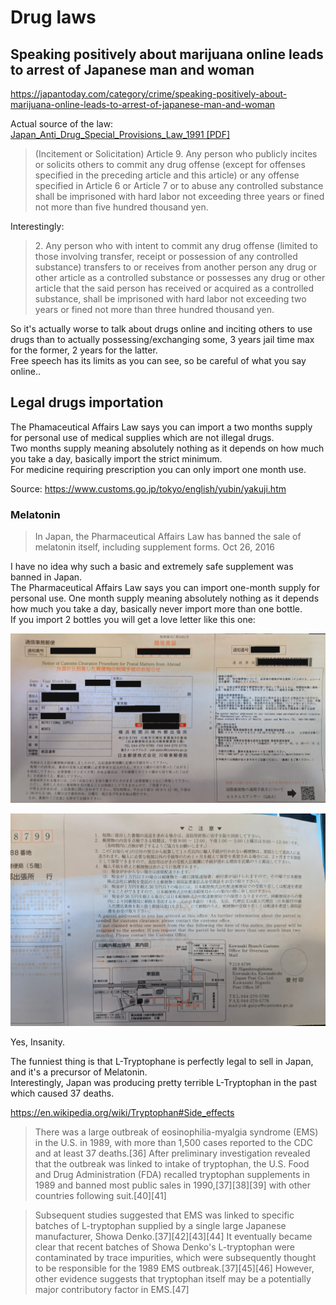 # Drug laws

## Speaking positively about marijuana online leads to arrest of Japanese man and woman

https://japantoday.com/category/crime/speaking-positively-about-marijuana-online-leads-to-arrest-of-japanese-man-and-woman

Actual source of the law:  
[Japan_Anti_Drug_Special_Provisions_Law_1991 [PDF]](./assets/Japan_Anti_Drug_Special_Provisions_Law_1991.pdf)

<blockquote>
(Incitement or Solicitation) Article 9. Any person who publicly incites or solicits others to commit any drug offense (except for offenses specified in the preceding article and this article) or any offense specified in Article 6 or Article 7 or to abuse any controlled substance shall be imprisoned with hard labor not exceeding three years or fined not more than five hundred thousand yen. 
</blockquote>

Interestingly:  

<blockquote>
2. Any person who with intent to commit any drug offense (limited to those involving transfer, receipt or possession of any controlled substance) transfers to or receives from another person any drug or other article as a controlled substance or possesses any drug or other article that the said person has received or acquired as a controlled substance, shall be imprisoned with hard labor not exceeding two years or fined not more than three hundred thousand yen.
</blockquote>

So it's actually worse to talk about drugs online and inciting others to use drugs than to actually possessing/exchanging some, 3 years jail time max for the former, 2 years for the latter.  
Free speech has its limits as you can see, so be careful of what you say online..


## Legal drugs importation

The Phamaceutical Affairs Law says you can import a two months supply for personal use of medical supplies which are not illegal drugs.  
Two months supply meaning absolutely nothing as it depends on how much you take a day, basically import the strict minimum.  
For medicine requiring prescription you can only import one month use.  

Source: https://www.customs.go.jp/tokyo/english/yubin/yakuji.htm

### Melatonin

<blockquote>
In Japan, the Pharmaceutical Affairs Law has banned the sale of melatonin itself, including supplement forms.  
Oct 26, 2016
</blockquote>

I have no idea why such a basic and extremely safe supplement was banned in Japan.  
The Pharmaceutical Affairs Law says you can import one-month supply for personal use. One month supply meaning absolutely nothing as it depends how much you take a day, basically never import more than one bottle.  
If you import 2 bottles you will get a love letter like this one:  

<a href="./assets/love_letter_2.jpg"><img src="./assets/love_letter_2.jpg"></a>

<a href="./assets/love_letter_1.jpg"><img src="./assets/love_letter_1.jpg"></a>

Yes, Insanity.  

The funniest thing is that L-Tryptophane is perfectly legal to sell in Japan, and it's a precursor of Melatonin.  
Interestingly, Japan was producing pretty terrible L-Tryptophan in the past which caused 37 deaths.  

https://en.wikipedia.org/wiki/Tryptophan#Side_effects  

> There was a large outbreak of eosinophilia-myalgia syndrome (EMS) in the U.S. in 1989, with more than 1,500 cases reported to the CDC and at least 37 deaths.[36] After preliminary investigation revealed that the outbreak was linked to intake of tryptophan, the U.S. Food and Drug Administration (FDA) recalled tryptophan supplements in 1989 and banned most public sales in 1990,[37][38][39] with other countries following suit.[40][41]

> Subsequent studies suggested that EMS was linked to specific batches of L-tryptophan supplied by a single large Japanese manufacturer, Showa Denko.[37][42][43][44] It eventually became clear that recent batches of Showa Denko's L-tryptophan were contaminated by trace impurities, which were subsequently thought to be responsible for the 1989 EMS outbreak.[37][45][46] However, other evidence suggests that tryptophan itself may be a potentially major contributory factor in EMS.[47] 